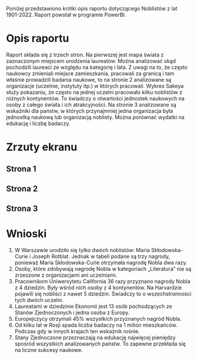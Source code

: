 
Poniżej przedstawiono krótki opis raportu dotyczącego Noblistów z lat 1901-2022.
Raport powstał w programie PowerBI.

# Opis raportu
Raport składa się z trzech stron. Na pierwszej jest mapa świata z zaznaczonym miejscem urodzenia laureatów. Można analizować skąd pochodzili laureaci ze względu na kategorię i lata. Z uwagi na to, że często naukowcy zmieniali miejsce zamieszkania, pracowali za granicą i tam właśnie prowadzili badania naukowe, to na stronie 2 analizowane są organizacje (uczelnie, instytuty itp.) w których pracowali. Wykres Sakeya służy pokazaniu, że często na jednej uczelni pracowało kilku noblistów z różnych kontynentów.  To świadczy o otwartości jednostek naukowych na osoby z całego świata i ich atrakcyjności. Na stronie 3 analizowane są wskaźniki dla państw, w których przynajmniej jedna organizacja była jednostką naukową lub organizacją noblisty. Można porównać wydatki na edukację i liczbę badaczy.

# Zrzuty  ekranu
## Strona 1

## Strona 2

## Strona 3

# Wnioski
1.	W Warszawie urodziło się tylko dwóch noblistów: Maria Skłodowska-Curie i Joseph Rotblat. Jednak w tabeli podane są trzy nagrody, ponieważ Maria Skłodowska-Curie otrzymała nagrodę Nobla dwa razy.
2.	Osoby, które zdobywają nagrodę Nobla w kategoriach „Literatura” nie są zrzeszone z organizacjami ani uczelniami.
3.	Pracownikom Uniwersytetu California 36 razy przyznano nagrody Nobla z 4 dziedzin. Były wśród nich osoby z 4 kontynentów. Na Harvardzie pojawili się nobliści z nawet 5 dziedzin. Świadczy to o wszechstronności tych dwóch uczelni.
4.	Laureatami w dziedzinie Ekonomii jest 13 osób pochodzących ze Stanów Zjednoczonych i jedna osoba z Europy.
5.	Europejczycy otrzymali 45% wszystkich przyznanych nagród Nobla.
6.	Od kilku lat w Rosji spada liczba badaczy na 1 milion mieszkańców. Podczas gdy w innych krajach ten wskaźnik rośnie.
7.	Stany Zjednoczone przeznaczają na edukację najwięcej pieniędzy spośród wszystkich analizowanych państw. To zapewne przekłada się na liczne sukcesy naukowe.
